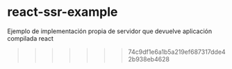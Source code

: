 # react-ssr-example
Ejemplo de implementación propia de servidor que devuelve aplicación compilada react
>>>>>>> 74c9df1e6a1b5a219ef687317dde42b938eb4628
